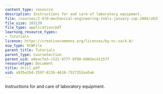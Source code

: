 ```yaml
---
content_type: resource
description: Instructions for and care of laboratory equipment.
file: /courses/2-670-mechanical-engineering-tools-january-iap-2004/a935e2bd259f813646107327352ea5a6_drill.pdf
file_size: 103139
file_type: application/pdf
learning_resource_types:
- Tutorials
license: https://creativecommons.org/licenses/by-nc-sa/4.0/
ocw_type: OCWFile
parent_title: Tutorials
parent_type: CourseSection
parent_uid: e8eacfe3-c521-977f-9f90-6985ec41157f
resourcetype: Document
title: drill.pdf
uid: a935e2bd-259f-8136-4610-7327352ea5a6
---
```

Instructions for and care of laboratory equipment.